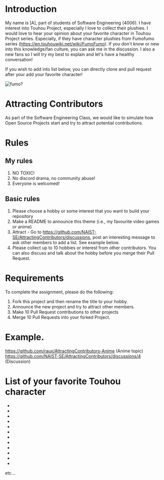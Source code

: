 # Introduction
My name is [A], part of students of Software Engineering (4006).
I have interest into Touhou Project, especially I love to collect their plushies.
I would love to hear your opinion about your favorite character in Touhou Project series.
Especially, if they have character plushies from Fumofumo series (https://en.touhouwiki.net/wiki/FumoFumo).
If you don't know or new into this knowledge/fan culture, you can ask me in the discussion.
I also a new fans so I will try my best to explain and let's have a healthy conversation!

If you wish to add into list below, you can directly clone and pull request after your add your favorite character!

![fumo?](https://github.com/aru1702/AttractingContributors-TouhouFumo/1652674635681.jpeg?raw=true)

# Attracting Contributors
As part of the Software Engineering Class, we would like to simulate how Open Source Projects start and try to attract potential contributions.

# Rules

## My rules
1. NO TOXIC!
2. No discord drama, no community abuse!
3. Everyone is welcomed!

## Basic rules
1. Please choose a hobby or some interest that you want to build your repository
2. Make a README to announce this theme (i.e., my favourite video games or anime)
3. Attract - Go to https://github.com/NAIST-SE/AttractingContributors/discussions, post an interesting message to ask other members to add a list. See example below.
4. Please collect up to 10 hobbies or interest from other contributors. You can also discuss and talk about the hobby before you merge their Pull Request.

# Requirements
To complete the assignment, please do the following:
1. Fork this project and then rename the title to your hobby. 
2. Announce the new project and try to attract other members.
3. Make 10 Pull Request contributions to other projects
4. Merge 10 Pull Requests into your forked Project.

# Example. 
https://github.com/raux/AttractingContributors-Anime (Anime topic)
https://github.com/NAIST-SE/AttractingContributors/discussions/4 (Discussion)

# List of your favorite Touhou character
- 
- 
- 
- 
- 
- 
- 
- 
- 
- 
- 
-
etc...